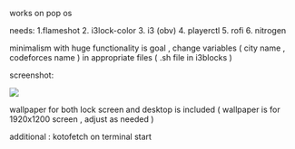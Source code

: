 works on pop os

needs:
1.flameshot
2. i3lock-color
3. i3 (obv)
4. playerctl
5. rofi
6. nitrogen

minimalism with huge functionality is goal , change variables ( city name , codeforces name ) in appropriate files ( .sh file in i3blocks )

screenshot:

![](assets/screenshot.png)



wallpaper for both lock screen and desktop is included ( wallpaper is for 1920x1200 screen , adjust as needed )

additional : kotofetch on terminal start